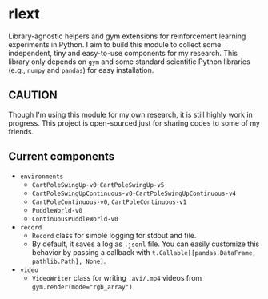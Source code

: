 # rlext
Library-agnostic helpers and gym extensions for reinforcement learning experiments in Python.
I aim to build this module to collect some independent, tiny and easy-to-use components for my research.
This library only depends on `gym` and some standard scientific Python libraries
(e.g., `numpy` and `pandas`) for easy installation.

## CAUTION
Though I'm using this module for my own research, it is still highly work in progress.
This project is open-sourced just for sharing codes to some of my friends.

## Current components
- `environments`
  - `CartPoleSwingUp-v0`-`CartPoleSwingUp-v5`
  - `CartPoleSwingUpContinuous-v0`-`CartPoleSwingUpContinuous-v4`
  - `CartPoleContinuous-v0`, `CartPoleContinuous-v1`
  - `PuddleWorld-v0`
  - `ContinuousPuddleWorld-v0`
- `record`
  - `Record` class for simple logging for stdout and file.
  - By default, it saves a log as `.jsonl` file. You can easily customize this behavior by passing a callback with `t.Callable[[pandas.DataFrame, pathlib.Path], None]`.
- `video`
  - `VideoWriter` class for writing `.avi/.mp4` videos from `gym.render(mode="rgb_array")`

